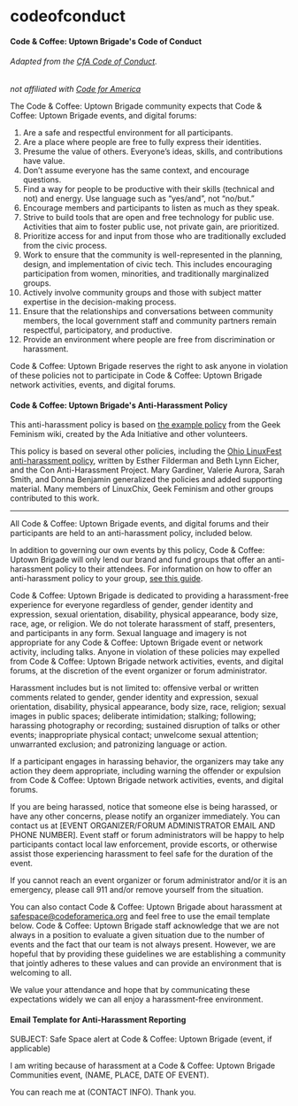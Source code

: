 codeofconduct
=============

#### Code & Coffee: Uptown Brigade's Code of Conduct
###### Adapted from the <a href="https://github.com/codeforamerica/codeofconduct">CfA Code of Conduct</a>.
_not affiliated with <a href="https://codeforamerica.org">Code for America</a>_

The Code & Coffee: Uptown Brigade community expects that Code & Coffee: Uptown Brigade events, and digital forums:

1. Are a safe and respectful environment for all participants.
2. Are a place where people are free to fully express their identities.
3. Presume the value of others. Everyone’s ideas, skills, and contributions have value.
4. Don’t assume everyone has the same context, and encourage questions.
5. Find a way for people to be productive with their skills (technical and not) and energy. Use language such as “yes/and”, not “no/but.”
6. Encourage members and participants to listen as much as they speak.
7. Strive to build tools that are open and free technology for public use. Activities that aim to foster public use, not private gain, are prioritized.
8. Prioritize access for and input from those who are traditionally excluded from the civic process.
9. Work to ensure that the community is well-represented in the planning, design, and implementation of civic tech. This includes encouraging participation from women, minorities, and traditionally marginalized groups.
10. Actively involve community groups and those with subject matter expertise in the decision-making process.
11. Ensure that the relationships and conversations between community members, the local government staff and community partners remain respectful, participatory, and productive.
12. Provide an environment where people are free from discrimination or harassment.

Code & Coffee: Uptown Brigade reserves the right to ask anyone in violation of these policies not to participate in Code & Coffee: Uptown Brigade network activities, events, and digital forums.

#### Code & Coffee: Uptown Brigade's Anti-Harassment Policy

This anti-harassment policy is based on <a href="http://geekfeminism.wikia.com/wiki/Conference_anti-harassment/Policy">the example policy</a> from the Geek Feminism wiki, created by the Ada Initiative and other volunteers.

This policy is based on several other policies, including the <a href="https://ohiolinux.org/about/conduct-policy/">Ohio LinuxFest anti-harassment policy</a>, written by Esther Filderman and Beth Lynn Eicher, and the Con Anti-Harassment Project. Mary Gardiner, Valerie Aurora, Sarah Smith, and Donna Benjamin generalized the policies and added supporting material. Many members of LinuxChix, Geek Feminism and other groups contributed to this work.

* * *

All Code & Coffee: Uptown Brigade events, and digital forums and their participants are held to an anti-harassment policy, included below.

In addition to governing our own events by this policy, Code & Coffee: Uptown Brigade will only lend our brand and fund groups that offer an anti-harassment policy to their attendees. For information on how to offer an anti-harassment policy to your group, <a href="https://docs.google.com/a/codeforamerica.org/document/d/1Zg2FDt7awgfCmdcbzMwKHMb1A7KDOhs_z7ibCb3TLLQ/edit">see this guide</a>.

Code & Coffee: Uptown Brigade is dedicated to providing a harassment-free experience for everyone regardless of gender, gender identity and expression, sexual orientation, disability, physical appearance, body size, race, age, or religion. We do not tolerate harassment of staff, presenters, and participants in any form. Sexual language and imagery is not appropriate for any Code & Coffee: Uptown Brigade event or network activity, including talks. Anyone in violation of these policies may expelled from Code & Coffee: Uptown Brigade network activities, events, and digital forums, at the discretion of the event organizer or forum administrator.

Harassment includes but is not limited to: offensive verbal or written comments related to gender, gender identity and expression, sexual orientation, disability, physical appearance, body size, race, religion; sexual images in public spaces; deliberate intimidation; stalking; following; harassing photography or recording; sustained disruption of talks or other events; inappropriate physical contact; unwelcome sexual attention; unwarranted exclusion; and patronizing language or action.

If a participant engages in harassing behavior, the organizers may take any action they deem appropriate, including warning the offender or expulsion from Code & Coffee: Uptown Brigade network activities, events, and digital forums.

If you are being harassed, notice that someone else is being harassed, or have any other concerns, please notify an organizer immediately. You can contact us at [EVENT ORGANIZER/FORUM ADMINISTRATOR EMAIL AND PHONE NUMBER]. Event staff or forum administrators will be happy to help participants contact local law enforcement, provide escorts, or otherwise assist those experiencing harassment to feel safe for the duration of the event.

If you cannot reach an event organizer or forum administrator and/or it is an emergency, please call 911 and/or remove yourself from the situation.

You can also contact Code & Coffee: Uptown Brigade about harassment at safespace@codeforamerica.org and feel free to use the email template below. Code & Coffee: Uptown Brigade staff acknowledge that we are not always in a position to evaluate a given situation due to the number of events and the fact that our team is not always present. However, we are hopeful that by providing these guidelines we are establishing a community that jointly adheres to these values and can provide an environment that is welcoming to all.

We value your attendance and hope that by communicating these expectations widely we can all enjoy a harassment-free environment.

#### Email Template for Anti-Harassment Reporting

SUBJECT: Safe Space alert at Code & Coffee: Uptown Brigade (event, if applicable)

I am writing because of harassment at a Code & Coffee: Uptown Brigade Communities event, (NAME, PLACE, DATE OF EVENT).

You can reach me at (CONTACT INFO). Thank you.
